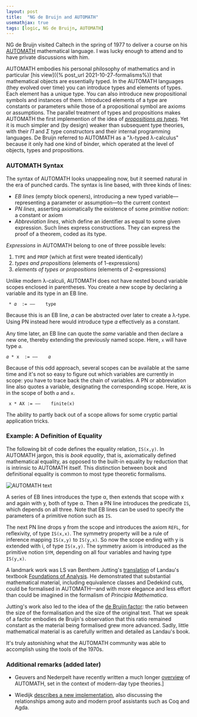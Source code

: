 ```yaml
---
layout: post
title:  "NG de Bruijn and AUTOMATH"
usemathjax: true 
tags: [logic, NG de Bruijn, AUTOMATH]
---
```


NG de Bruijn visited Caltech in the spring of 1977 to deliver a course on his [AUTOMATH](https://automath.win.tue.nl/) mathematical language. I was lucky enough to attend and to have private discussions with him. 

AUTOMATH embodies his personal philosophy of mathematics and in particular [his view]({% post_url 2021-10-27-formalisms%}) that mathematical objects are essentially typed. In the AUTOMATH languages (they evolved over time) you can introduce types and elements of types. 
Each element has a unique type. You can also introduce new propositional symbols and instances of them.
Introduced elements of a type are constants or parameters while those of a propositional symbol are axioms or assumptions.
The parallel treatment of types and propositions makes AUTOMATH the first implemention of the idea of [*propositions as types*](https://dl.acm.org/doi/10.1145/2699407). Yet it is much simpler and (by design) weaker than subsequent type theories, with their $\Pi$ and $\Sigma$ type constructors and their internal programming languages. De Bruijn referred to AUTOMATH as a "λ-typed λ-calculus" because it only had one kind of binder, which operated at the level of objects, types and propositions.

### AUTOMATH Syntax

The syntax of AUTOMATH looks unappealing now, but it seemed natural in the era of punched cards. The syntax is line based, with three kinds of lines: 

- *EB lines* (empty block openers), introducing a new typed variable––representing a parameter or assumption––to the current context
- *PN lines*, asserting axiomatically the existence of some *primitive notion*: a constant or axiom
- *Abbreviation lines*, which define an identifier as equal to some given expression. Such lines express constructions. They can express the proof of a theorem, coded as its type.

*Expressions* in AUTOMATH belong to one of three possible levels:

1. `TYPE` and `PROP` (which at first were treated identically)
2. *types and propositions* (elements of 1-expressions)
3. *elements of types or propositions* (elements of 2-expressions)

Unlike modern λ-calculi, AUTOMATH does not have nested bound variable scopes enclosed in parentheses. You create a new scope by declaring a variable and its type in an EB line. 

``` * 𝛼  := ––    type```

Because this is an EB line, 𝛼 can be abstracted over later to create a λ-type. Using PN instead here would introduce type 𝛼 effectively as a constant.

Any time later, an EB line can quote the *same* variable and then declare a new one, thereby extending the previously named scope. 
Here, `x` will have type `𝛼`.

```𝛼 * x  := ––    𝛼```

Because of this odd approach, several scopes can be available at the same time and it's not so easy to figure out which variables are currently in scope: you have to trace back the chain of variables. A PN or abbreviation line also quotes a variable, designating the corresponding scope. Here, `AX` is in the scope of both `𝛼` and `x`.

``` x * AX := ––    finite(x)```

The ability to partly back out of a scope allows for some cryptic partial application tricks.

### Example: A Definition of Equality

The following bit of code defines the equality relation, `IS(x,y)`.
In AUTOMATH jargon, this is *book equality*, that is, axiomatically defined mathematical equality, as opposed to the built-in equality by reduction that is intrinsic to AUTOMATH itself. This distinction between book and definitional equality is common to most type theoretic formalisms.

![AUTOMATH text](/images/AUTOMATH-book-equality.png)

A series of EB lines introduces the type α, then extends that scope with x and again with y, both of type α. Then a PN line introduces the predicate `IS`, which depends on all three. Note that EB lines can be used to specify the parameters of a primitive notion such as `IS`.

The next PN line drops y from the scope and introduces the axiom `REFL`, for reflexivity, of type `IS(x,x)`. The symmetry property will be a rule of inference mapping `IS(x,y)` to `IS(y,x)`. So now the scope ending with y is extended with i, of type `IS(x,y)`. The symmetry axiom is introduced as the primitive notion `SYM`, depending on all four variables and having type `IS(y,x)`.

A landmark work was LS van Benthem Jutting's [translation](https://pure.tue.nl/ws/files/1710991/23183.pdf) of Landau's textbook [Foundations of Analysis](https://homepages.math.uic.edu/~kauffman/Landau.pdf). He demonstrated that substantial mathematical material, including equivalence classes and Dedekind cuts, could be formalised in AUTOMATH––and with more elegance and less effort than could be imagined in the formalism of *Principia Mathematica*. 

Jutting's work also led to the idea of the [de Bruijn factor](https://www.cs.ru.nl/~freek/factor/): the ratio between the size of the formalisation and the size of the original text. That we speak of a factor embodies de Bruijn's observation that this ratio remained constant as the material being formalised grew more advanced.
Sadly, little mathematical material is as carefully written and detailed as Landau's book.

It's truly astonishing what the AUTOMATH community was able to  accomplish using the tools of the 1970s. 

### Additional remarks (added later)

- Geuvers and Nederpelt have recently written a much longer [overview](https://arxiv.org/abs/2203.01173) of AUTOMATH, set in the context of modern-day type theories.]

- Wiedijk [describes a new implementation](https://rdcu.be/djLvu
), also discussing the relationships among auto and modern proof assistants such as Coq and Agda.
